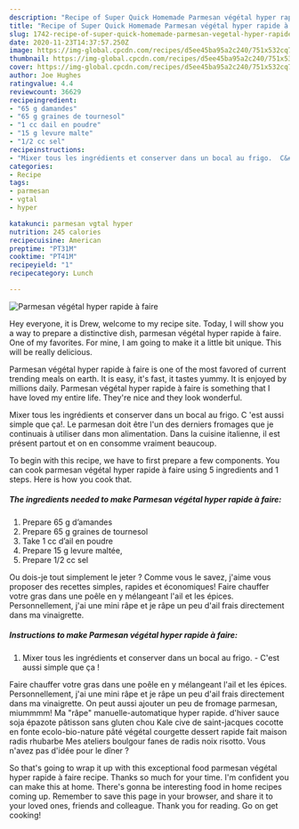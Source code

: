 ```yaml
---
description: "Recipe of Super Quick Homemade Parmesan végétal hyper rapide à faire"
title: "Recipe of Super Quick Homemade Parmesan végétal hyper rapide à faire"
slug: 1742-recipe-of-super-quick-homemade-parmesan-vegetal-hyper-rapide-a-faire
date: 2020-11-23T14:37:57.250Z
image: https://img-global.cpcdn.com/recipes/d5ee45ba95a2c240/751x532cq70/parmesan-vegetal-hyper-rapide-a-faire-photo-principale-de-la-recette.jpg
thumbnail: https://img-global.cpcdn.com/recipes/d5ee45ba95a2c240/751x532cq70/parmesan-vegetal-hyper-rapide-a-faire-photo-principale-de-la-recette.jpg
cover: https://img-global.cpcdn.com/recipes/d5ee45ba95a2c240/751x532cq70/parmesan-vegetal-hyper-rapide-a-faire-photo-principale-de-la-recette.jpg
author: Joe Hughes
ratingvalue: 4.4
reviewcount: 36629
recipeingredient:
- "65 g damandes"
- "65 g graines de tournesol"
- "1 cc dail en poudre"
- "15 g levure malte"
- "1/2 cc sel"
recipeinstructions:
- "Mixer tous les ingrédients et conserver dans un bocal au frigo.  C&#39;est aussi simple que ça !"
categories:
- Recipe
tags:
- parmesan
- vgtal
- hyper

katakunci: parmesan vgtal hyper 
nutrition: 245 calories
recipecuisine: American
preptime: "PT31M"
cooktime: "PT41M"
recipeyield: "1"
recipecategory: Lunch

---
```



![Parmesan végétal hyper rapide à faire](https://img-global.cpcdn.com/recipes/d5ee45ba95a2c240/751x532cq70/parmesan-vegetal-hyper-rapide-a-faire-photo-principale-de-la-recette.jpg)

Hey everyone, it is Drew, welcome to my recipe site. Today, I will show you a way to prepare a distinctive dish, parmesan végétal hyper rapide à faire. One of my favorites. For mine, I am going to make it a little bit unique. This will be really delicious.

Parmesan végétal hyper rapide à faire is one of the most favored of current trending meals on earth. It is easy, it's fast, it tastes yummy. It is enjoyed by millions daily. Parmesan végétal hyper rapide à faire is something that I have loved my entire life. They're nice and they look wonderful.

Mixer tous les ingrédients et conserver dans un bocal au frigo. C &#39;est aussi simple que ça!. Le parmesan doit être l&#39;un des derniers fromages que je continuais à utiliser dans mon alimentation. Dans la cuisine italienne, il est présent partout et on en consomme vraiment beaucoup.


To begin with this recipe, we have to first prepare a few components. You can cook parmesan végétal hyper rapide à faire using 5 ingredients and 1 steps. Here is how you cook that.

<!--inarticleads1-->

##### The ingredients needed to make Parmesan végétal hyper rapide à faire:

1. Prepare 65 g d’amandes
1. Prepare 65 g graines de tournesol
1. Take 1 cc d’ail en poudre
1. Prepare 15 g levure maltée,
1. Prepare 1/2 cc sel


Ou dois-je tout simplement le jeter ? Comme vous le savez, j&#39;aime vous proposer des recettes simples, rapides et économiques! Faire chauffer votre gras dans une poêle en y mélangeant l&#39;ail et les épices. Personnellement, j&#39;ai une mini râpe et je râpe un peu d&#39;ail frais directement dans ma vinaigrette. 

<!--inarticleads2-->

##### Instructions to make Parmesan végétal hyper rapide à faire:

1. Mixer tous les ingrédients et conserver dans un bocal au frigo.  - C&#39;est aussi simple que ça !


Faire chauffer votre gras dans une poêle en y mélangeant l&#39;ail et les épices. Personnellement, j&#39;ai une mini râpe et je râpe un peu d&#39;ail frais directement dans ma vinaigrette. On peut aussi ajouter un peu de fromage parmesan, miummmm! Ma &#34;râpe&#34; manuelle-automatique hyper rapide. d&#39;hiver sauce soja épazote pâtisson sans gluten chou Kale cive de saint-jacques cocotte en fonte ecolo-bio-nature pâté végétal courgette dessert rapide fait maison radis rhubarbe Mes ateliers boulgour fanes de radis noix risotto. Vous n&#39;avez pas d&#39;idée pour le dîner ? 

So that's going to wrap it up with this exceptional food parmesan végétal hyper rapide à faire recipe. Thanks so much for your time. I'm confident you can make this at home. There's gonna be interesting food in home recipes coming up. Remember to save this page in your browser, and share it to your loved ones, friends and colleague. Thank you for reading. Go on get cooking!
